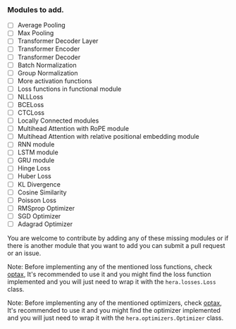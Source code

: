 


### Modules to add.

- [ ] Average Pooling
- [ ] Max Pooling
- [ ] Transformer Decoder Layer
- [ ] Transformer Encoder
- [ ] Transformer Decoder
- [ ] Batch Normalization
- [ ] Group Normalization
- [ ] More activation functions
- [ ] Loss functions in functional module
- [ ] NLLLoss
- [ ] BCELoss
- [ ] CTCLoss
- [ ] Locally Connected modules
- [ ] Multihead Attention with RoPE module
- [ ] Multihead Attention with relative positional embedding module
- [ ] RNN module
- [ ] LSTM module
- [ ] GRU module
- [ ] Hinge Loss
- [ ] Huber Loss
- [ ] KL Divergence
- [ ] Cosine Similarity
- [ ] Poisson Loss
- [ ] RMSprop Optimizer
- [ ] SGD Optimizer
- [ ] Adagrad Optimizer

You are welcome to contribute by adding any of these missing modules or
if there is another module that you want to add you can submit a pull request or an issue.

Note: Before implementing any of the mentioned loss functions, 
check [optax](https://github.com/deepmind/optax), 
It's recommended to use it and you might find the loss function implemented
and you will just need to wrap it with the `hera.losses.Loss` class.


Note: Before implementing any of the mentioned optimizers, 
check [optax](https://github.com/deepmind/optax), 
It's recommended to use it and you might find the optimizer implemented
and you will just need to wrap it with the `hera.optimizers.Optimizer` class.

